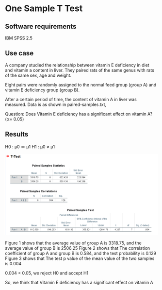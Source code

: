 # One Sample T Test

## Software requirements

IBM SPSS 2.5

## Use case

A company studied the relationship between vitamin E deficiency in diet and vitamin a content in liver. They paired rats of the same genus with rats of the same sex, age and weight.

Eight pairs were randomly assigned to the normal feed group (group A) and vitamin E deficiency group (group B).

After a certain period of time, the content of vitamin A in liver was measured. Data is as shown in paired-samples.txt,

Question: Does Vitamin E deficiency has a significant effect on vitamin A? (α= 0.05)

## Results

H0 : μ0 ＝ μ1
H1 : μ0 ≠ μ1

![image](https://raw.githubusercontent.com/fuguixing/statistics/master/hypothesis-testing/paired-samples-t-test/paired-sample-t-test.png)

Figure 1 shows that the average value of group A is 3318.75, and the average value of group B is 2506.25
Figure 2 shows that The correlation coefficient of group A and group B is 0.584, and the test probability is 0.129
Figure 3 shows that The test p value of the mean value of the two samples is 0.004

0.004 < 0.05, we reject H0 and accept H1

So, we think that Vitamin E deficiency has a significant effect on vitamin A
